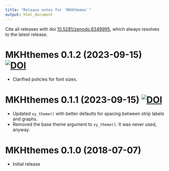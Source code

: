 ```yaml
---
title: "Release notes for `MKHthemes`"
output: html_document
---
```



Cite all releases with doi [10.5281/zenodo.8349995](https://doi.org/10.5281/zenodo.8349995), 
which always resolves to the latest release.


# MKHthemes 0.1.2 (2023-09-15) [![DOI](https://zenodo.org/badge/DOI/10.5281/zenodo.8350273.svg)](https://doi.org/10.5281/zenodo.8350273)

* Clarified policies for font sizes.


# MKHthemes 0.1.1 (2023-09-15) [![DOI](https://zenodo.org/badge/DOI/10.5281/zenodo.8349996.svg)](https://doi.org/10.5281/zenodo.8349996)

* Updated `xy_theme()` with better defaults for
  spacing between strip labels and graphs.
* Removed the base theme argument to `xy_theme()`.
  It was never used, anyway.
  
  
# MKHthemes 0.1.0 (2018-07-07)

* Initial release
